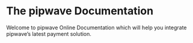 # The pipwave Documentation

Welcome to pipwave Online Documentation which will help you integrate pipwave’s latest payment solution.




